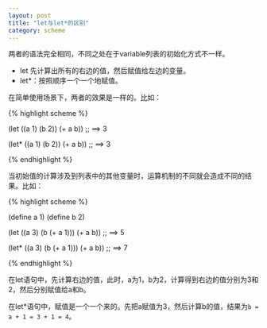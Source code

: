 ```yaml
---
layout: post
title: "let与let*的区别"
category: scheme
---
```


两者的语法完全相同，不同之处在于variable列表的初始化方式不一样。

- let 先计算出所有的右边的值，然后赋值给左边的变量。
- let*：按照顺序一个一个地赋值。

在简单使用场景下，两者的效果是一样的。比如：

{% highlight scheme %}

(let ((a 1) (b 2))
  (+ a b))
;; ==> 3

(let* ((a 1) (b 2))
  (+ a b))
;; ==> 3

{% endhighlight %}

当初始值的计算涉及到列表中的其他变量时，运算机制的不同就会造成不同的结果。比如：

{% highlight scheme %}

(define a 1)
(define b 2)

(let ((a 3) (b (+ a 1)))
  (+ a b))
;; ==> 5

(let* ((a 3) (b (+ a 1)))
  (+ a b))
;; ==> 7

{% endhighlight %}

在let语句中，先计算右边的值，此时，a为1，b为2，计算得到右边的值分别为3和2，然后分别赋值给a和b。

在let*语句中，赋值是一个一个来的。先把a赋值为3，然后计算b的值，结果为`b = a + 1 = 3 + 1 = 4`。
